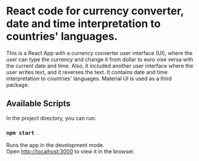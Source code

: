 # React code for currency converter, date and time interpretation to countries' languages.

This is a React App with a  currency converter user interface (UI), where the user can type the currency and change it from dollar to euro vise versa with the current date and time. Also, it included another user interface where the user writes text, and it reverses the text. It contains date and time interpretation to countries' languages.   Material UI is used as a third package.

## Available Scripts

In the project directory, you can run:

### `npm start`

Runs the app in the development mode.\
Open [http://localhost:3000](http://localhost:3000) to view it in the browser.
